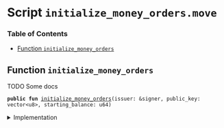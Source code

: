 
<a name="SCRIPT"></a>

# Script `initialize_money_orders.move`

### Table of Contents

-  [Function `initialize_money_orders`](#SCRIPT_initialize_money_orders)



<a name="SCRIPT_initialize_money_orders"></a>

## Function `initialize_money_orders`

TODO Some docs


<pre><code><b>public</b> <b>fun</b> <a href="#SCRIPT_initialize_money_orders">initialize_money_orders</a>(issuer: &signer, public_key: vector&lt;u8&gt;, starting_balance: u64)
</code></pre>



<details>
<summary>Implementation</summary>


<pre><code><b>fun</b> <a href="#SCRIPT_initialize_money_orders">initialize_money_orders</a>(issuer: &signer,
                            public_key: vector&lt;u8&gt;,
                            starting_balance: u64,
) {
    <a href="../../modules/doc/MoneyOrder.md#0x1_MoneyOrder_initialize_money_orders">MoneyOrder::initialize_money_orders</a>(issuer, public_key, starting_balance);
}
</code></pre>



</details>
